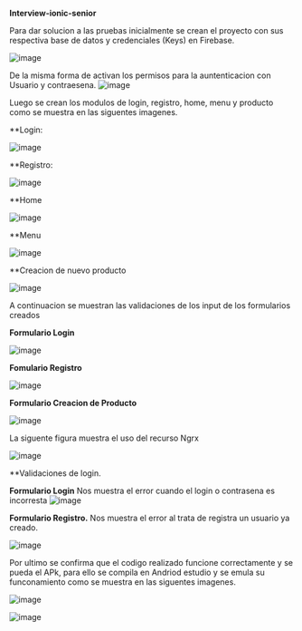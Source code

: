 **Interview-ionic-senior**

 
 Para dar solucion a las pruebas inicialmente se crean el proyecto con sus respectiva base de datos y credenciales (Keys) en Firebase.
 
 ![image](https://user-images.githubusercontent.com/27816405/183230383-21c34eae-cbc7-41bc-9a6d-f82f59362674.png)

De la misma forma de activan los permisos para la auntenticacion con Usuario y contraesena.
![image](https://user-images.githubusercontent.com/27816405/183230413-270f9721-e2d0-4770-9cb4-c16ae88e0380.png)

Luego se crean los modulos de login, registro, home, menu y producto como se muestra en las siguentes imagenes.

**Login:

![image](https://user-images.githubusercontent.com/27816405/183230470-10bb0a23-5500-4c9d-9fdb-4e28d6771b70.png)


**Registro:

![image](https://user-images.githubusercontent.com/27816405/183230517-c47e2d8c-09f5-4567-ab86-03ed3e4a152e.png)

**Home

![image](https://user-images.githubusercontent.com/27816405/183230531-d4f8fc2f-fc33-4246-8542-1019fe968773.png)

**Menu

![image](https://user-images.githubusercontent.com/27816405/183230545-1d53a974-69b2-40f9-93c3-5c855bcbf404.png)

**Creacion de nuevo producto

![image](https://user-images.githubusercontent.com/27816405/183230564-1537e9d7-7517-4398-8151-55cdbc0580f9.png)

A continuacion se muestran las validaciones de los input de los formularios  creados

**Formulario Login**

![image](https://user-images.githubusercontent.com/27816405/183230617-0a5e8f32-deac-41c7-9893-69b155c3e762.png)

**Fomulario Registro**

![image](https://user-images.githubusercontent.com/27816405/183230645-623fb31d-0b07-470c-8669-a875d7324685.png)


**Formulario Creacion de Producto**

![image](https://user-images.githubusercontent.com/27816405/183230670-2f93cd12-ade4-4289-bd4c-45d81761a615.png)


La siguente figura muestra el uso del recurso Ngrx

![image](https://user-images.githubusercontent.com/27816405/183230723-73567556-8ed5-4e8e-81ee-605f0d02e679.png)


**Validaciones de login.

**Formulario Login**
Nos muestra el error cuando el login o contrasena es incorresta
![image](https://user-images.githubusercontent.com/27816405/183230973-29b503dd-e846-403e-87f7-5034d497a86b.png)

**Formulario Registro.**
Nos muestra el error al trata de registra un usuario ya creado.

![image](https://user-images.githubusercontent.com/27816405/183231091-e5551049-4e2b-4036-a066-d44fd598bc8b.png)


Por ultimo se confirma que el codigo realizado funcione correctamente y se pueda el APk, para ello se compila en Andriod estudio y se emula su funconamiento como se muestra en las siguentes imagenes.

![image](https://user-images.githubusercontent.com/27816405/183233236-82930bbc-2d76-4836-97d5-2e5815caf0cb.png)


![image](https://user-images.githubusercontent.com/27816405/183233529-1724a091-f9e3-4f47-b821-f39e0b438dc1.png)


